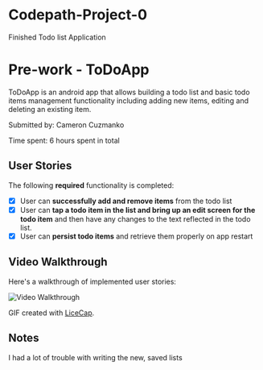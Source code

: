 # Codepath-Project-0
Finished Todo list Application
# Pre-work - ToDoApp

ToDoApp is an android app that allows building a todo list and basic todo items management functionality including adding new items, editing and deleting an existing item.

Submitted by: Cameron Cuzmanko

Time spent: 6 hours spent in total

## User Stories

The following **required** functionality is completed:

* [X] User can **successfully add and remove items** from the todo list
* [X] User can **tap a todo item in the list and bring up an edit screen for the todo item** and then have any changes to the text reflected in the todo list.
* [X] User can **persist todo items** and retrieve them properly on app restart

## Video Walkthrough 

Here's a walkthrough of implemented user stories:

<img src='http://i.imgur.com/CnWIeH5.gif' title='Video Walkthrough' width='' alt='Video Walkthrough' />

GIF created with [LiceCap](http://www.cockos.com/licecap/).

## Notes

I had a lot of trouble with writing the new, saved lists
